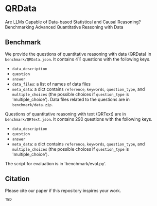 # QRData
Are LLMs Capable of Data-based Statistical and Causal Reasoning? Benchmarking Advanced Quantitative Reasoning with Data
<!-- [<a href="https://arxiv.org/abs/"> Paper </a>][<a href=""> Project Website </a>] -->

## Benchmark
We provide the questions of quantitative reasoning with data (QRData) in `benchmark/QRData.json`. It contains 411 questions with the following keys.
 - `data_description`
 - `question`
 - `answer`
 - `data_files`: a list of names of data files
 - `meta_data`: a dict contains `reference`, `keywords`, `question_type`, and `multiple_choices` (the possible choices if `question_type` is 'multiple_choice').
Data files related to the questions are in `benchmark/data.zip`.

Questions of quantitative reasoning with text (QRText) are in `benchmark/QRText.json`. It contains 290 questions with the following keys.
 - `data_description`
 - `question`
 - `answer`
 - `meta_data`: a dict contains `reference`, `keywords`, `question_type`, and `multiple_choices` (the possible choices if `question_type` is 'multiple_choice').

The script for evaluation is in 'benchmark/eval.py'. 

## Citation
 Please cite our paper if this repository inspires your work.
```
TBD
```